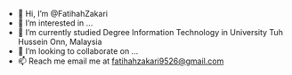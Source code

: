 - 👋 Hi, I’m @FatihahZakari
- 👀 I’m interested in ...
- 🌱 I’m currently studied Degree Information Technology in University Tuh Hussein Onn, Malaysia
- 💞️ I’m looking to collaborate on ...
- 📫 Reach me email me at fatihahzakari9526@gmail.com

<!---
FatihahZakari/FatihahZakari is a ✨ special ✨ repository because its `README.md` (this file) appears on your GitHub profile.
You can click the Preview link to take a look at your changes.
--->
